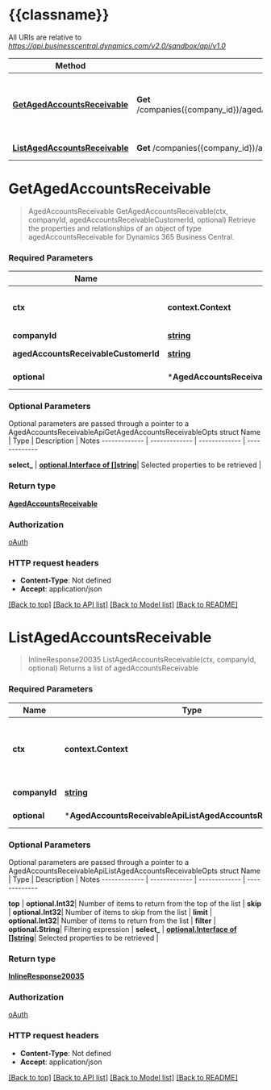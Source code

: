 # {{classname}}

All URIs are relative to *https://api.businesscentral.dynamics.com/v2.0/sandbox/api/v1.0*

Method | HTTP request | Description
------------- | ------------- | -------------
[**GetAgedAccountsReceivable**](AgedAccountsReceivableApi.md#GetAgedAccountsReceivable) | **Get** /companies({company_id})/agedAccountsReceivable({agedAccountsReceivable_customerId}) | Retrieve the properties and relationships of an object of type agedAccountsReceivable for Dynamics 365 Business Central.
[**ListAgedAccountsReceivable**](AgedAccountsReceivableApi.md#ListAgedAccountsReceivable) | **Get** /companies({company_id})/agedAccountsReceivable | Returns a list of agedAccountsReceivable

# **GetAgedAccountsReceivable**
> AgedAccountsReceivable GetAgedAccountsReceivable(ctx, companyId, agedAccountsReceivableCustomerId, optional)
Retrieve the properties and relationships of an object of type agedAccountsReceivable for Dynamics 365 Business Central.

### Required Parameters

Name | Type | Description  | Notes
------------- | ------------- | ------------- | -------------
 **ctx** | **context.Context** | context for authentication, logging, cancellation, deadlines, tracing, etc.
  **companyId** | [**string**](.md)| id for company | 
  **agedAccountsReceivableCustomerId** | [**string**](.md)| customerId for agedAccountsReceivable | 
 **optional** | ***AgedAccountsReceivableApiGetAgedAccountsReceivableOpts** | optional parameters | nil if no parameters

### Optional Parameters
Optional parameters are passed through a pointer to a AgedAccountsReceivableApiGetAgedAccountsReceivableOpts struct
Name | Type | Description  | Notes
------------- | ------------- | ------------- | -------------


 **select_** | [**optional.Interface of []string**](string.md)| Selected properties to be retrieved | 

### Return type

[**AgedAccountsReceivable**](agedAccountsReceivable.md)

### Authorization

[oAuth](../README.md#oAuth)

### HTTP request headers

 - **Content-Type**: Not defined
 - **Accept**: application/json

[[Back to top]](#) [[Back to API list]](../README.md#documentation-for-api-endpoints) [[Back to Model list]](../README.md#documentation-for-models) [[Back to README]](../README.md)

# **ListAgedAccountsReceivable**
> InlineResponse20035 ListAgedAccountsReceivable(ctx, companyId, optional)
Returns a list of agedAccountsReceivable

### Required Parameters

Name | Type | Description  | Notes
------------- | ------------- | ------------- | -------------
 **ctx** | **context.Context** | context for authentication, logging, cancellation, deadlines, tracing, etc.
  **companyId** | [**string**](.md)| id for company | 
 **optional** | ***AgedAccountsReceivableApiListAgedAccountsReceivableOpts** | optional parameters | nil if no parameters

### Optional Parameters
Optional parameters are passed through a pointer to a AgedAccountsReceivableApiListAgedAccountsReceivableOpts struct
Name | Type | Description  | Notes
------------- | ------------- | ------------- | -------------

 **top** | **optional.Int32**| Number of items to return from the top of the list | 
 **skip** | **optional.Int32**| Number of items to skip from the list | 
 **limit** | **optional.Int32**| Number of items to return from the list | 
 **filter** | **optional.String**| Filtering expression | 
 **select_** | [**optional.Interface of []string**](string.md)| Selected properties to be retrieved | 

### Return type

[**InlineResponse20035**](inline_response_200_35.md)

### Authorization

[oAuth](../README.md#oAuth)

### HTTP request headers

 - **Content-Type**: Not defined
 - **Accept**: application/json

[[Back to top]](#) [[Back to API list]](../README.md#documentation-for-api-endpoints) [[Back to Model list]](../README.md#documentation-for-models) [[Back to README]](../README.md)

